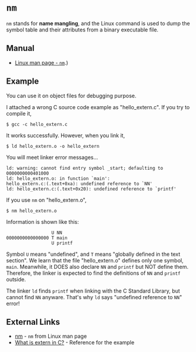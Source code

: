 # `nm`
`nm` stands for **name mangling**,
and the Linux command is used to dump the symbol table and their attributes from a binary executable file.

## Manual
* [Linux man page - `nm`](https://linux.die.net/man/1/nm).)

## Example
You can use it on object files for debugging purpose.

I attached a wrong C source code example as "hello_extern.c". If you try to compile it,

    $ gcc -c hello_extern.c

It works successfully. However, when you link it,

    $ ld hello_extern.o -o hello_extern

You will meet linker error messages...

    ld: warning: cannot find entry symbol _start; defaulting to 0000000000401000
    ld: hello_extern.o: in function `main':
    hello_extern.c:(.text+0xa): undefined reference to `NN'
    ld: hello_extern.c:(.text+0x20): undefined reference to `printf'

If you use `nm` on "hello_extern.o",

    $ nm hello_extern.o

Information is shown like this:

                     U NN
    0000000000000000 T main
                     U printf

Symbol `U` means "undefined", and `T` means "globally defined in the text section".
We learn that the file "hello_extern.o" defines only one symbol, `main`. Meanwhile, it DOES also declare `NN` and `printf` but NOT define them. Therefore, the linker is expected to find the definitions of `NN` and `printf` outside.

The linker `ld` finds `printf` when linking with the C Standard Library, but cannot find `NN` anyware. That's why `ld` says "undefined reference to `NN`" error!

## External Links
* [nm](https://linux.die.net/man/1/nm) - `nm` from Linux man page
* [What is extern in C?](https://jameshfisher.com/2017/08/27/c-extern/) - Reference for the example
